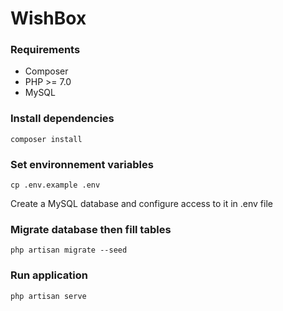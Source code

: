 # WishBox

### Requirements
- Composer
- PHP >= 7.0
- MySQL

### Install dependencies
```shell
composer install
```

### Set environnement variables
```shell
cp .env.example .env
```

Create a MySQL database and configure access to it in .env file

### Migrate database then fill tables 
```shell
php artisan migrate --seed
```

### Run application
```shell
php artisan serve
```





